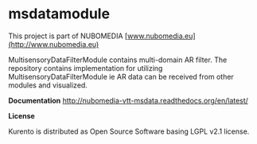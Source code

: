 # msdatamodule
This project is part of NUBOMEDIA
[www.nubomedia.eu](http://www.nubomedia.eu)

MultisensoryDataFilterModule contains multi-domain AR filter.
The repository contains implementation for utilizing MultisensoryDataFilterModule ie AR data can be received from other modules and visualized.

**Documentation**
http://nubomedia-vtt-msdata.readthedocs.org/en/latest/

**License**

Kurento is distributed as Open Source Software basing LGPL v2.1 license.

